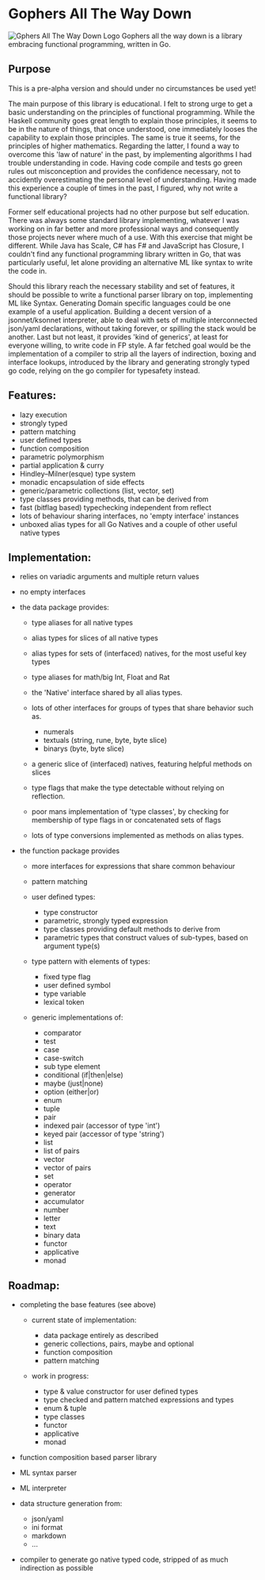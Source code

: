 # Gophers All The Way Down

![Gphers All The Way Down Logo](https://github.com/JoergReinhardt/gatwd/doc/gopher-logo.png) Gophers all the way down is a library embracing functional programming, written in Go.

## Purpose

This is a pre-alpha version and should under no circumstances be used yet! 

The main purpose of this library is educational. I felt to strong urge to get a basic understanding on the principles of functional programming. While the Haskell community goes great length to explain those principles, it seems to be in the nature of things, that once understood, one immediately looses the capability to explain those principles. The same is true it seems, for the principles of higher mathematics. Regarding the latter, I found a way to overcome this 'law of nature' in the past, by implementing algorithms I had trouble understanding in code. Having code compile and tests go green rules out misconception and provides the confidence necessary, not to accidently overestimating the personal level of understanding. Having made this experience a couple of times in the past, I figured, why not write a functional library?

Former self educational projects had no other purpose but self education. There was always some standard library implementing, whatever I was working on in far better and more professional ways and consequently those projects never where much of a use. With this exercise that might be different. While Java has Scale, C# has F# and JavaScript has Closure, I couldn't find any functional programming library written in Go, that was particularly useful, let alone providing an alternative ML like syntax to write the code in.

Should this library reach the necessary stability and set of features, it should be possible to write a functional parser library on top, implementing ML like Syntax. Generating Domain specific languages could be one example of a useful application. Building a decent version of a jsonnet/ksonnet interpreter, able to deal with sets of multiple interconnected json/yaml declarations, without taking forever, or spilling the stack would be another. Last but not least, it provides 'kind of generics', at least for everyone willing, to write code in FP style. A far fetched goal would be the implementation of a compiler to strip all the layers of indirection, boxing and interface lookups, introduced by the library and generating strongly typed go code, relying on the go compiler for typesafety instead.

## Features:

* lazy execution
* strongly typed
* pattern matching
* user defined types
* function composition
* parametric polymorphism
* partial application & curry
* Hindley–Milner(esque) type system
* monadic encapsulation of side effects 
* generic/parametric collections (list, vector, set)
* type classes providing methods, that can be derived from
* fast (bitflag based) typechecking independent from reflect
* lots of behaviour sharing interfaces, no 'empty interface' instances
* unboxed alias types for all Go Natives and a couple of other useful native types

## Implementation:

* relies on variadic arguments and multiple return values
* no empty interfaces
* the data package provides:
  * type aliases for all native types 
  * alias types for slices of all native types
  * alias types for sets of (interfaced) natives, for the most useful key types
  * type aliases for math/big Int, Float and Rat
  * the 'Native' interface shared by all alias types. 
  * lots of other interfaces for groups of types that share behavior such as.
    * numerals
    * textuals (string, rune, byte, byte slice)
    * binarys (byte, byte slice)

  * a generic slice of (interfaced) natives, featuring helpful methods on slices
  * type flags that make the type detectable without relying on reflection.
  * poor mans implementation of 'type classes', by checking for membership of type flags in or concatenated sets of flags
  * lots of type conversions implemented as methods on alias types.

* the function package provides
  * more interfaces for expressions that share common behaviour
  * pattern matching

  * user defined types:
    * type constructor
    * parametric, strongly typed expression
    * type classes providing default methods to derive from
    * parametric types that construct values of sub-types, based on argument type(s)

  * type pattern with elements of types:
    * fixed type flag 
    * user defined symbol
    * type variable
    * lexical token

  * generic implementations of:
    * comparator
    * test
    * case
    * case-switch
    * sub type element
    * conditional (if|then|else)
    * maybe (just|none)
    * option (either|or)
    * enum
    * tuple
    * pair
    * indexed pair (accessor of type 'int')
    * keyed pair (accessor of type 'string')
    * list
    * list of pairs
    * vector
    * vector of pairs
    * set
    * operator
    * generator
    * accumulator
    * number
    * letter
    * text
    * binary data
    * functor
    * applicative
    * monad

## Roadmap:

* completing the base features (see above)

  * current state of implementation:
    * data package entirely as described
    * generic collections, pairs, maybe and optional 
    * function composition
    * pattern matching

  * work in progress:
    * type & value constructor for user defined types
    * type checked and pattern matched expressions and types
    * enum & tuple
    * type classes
    * functor
    * applicative 
    * monad

* function composition based parser library
* ML syntax parser
* ML interpreter

* data structure generation from:
  * json/yaml
  * ini format
  * markdown
  * ‥.

* compiler to generate go native typed code, stripped of as much indirection as possible
